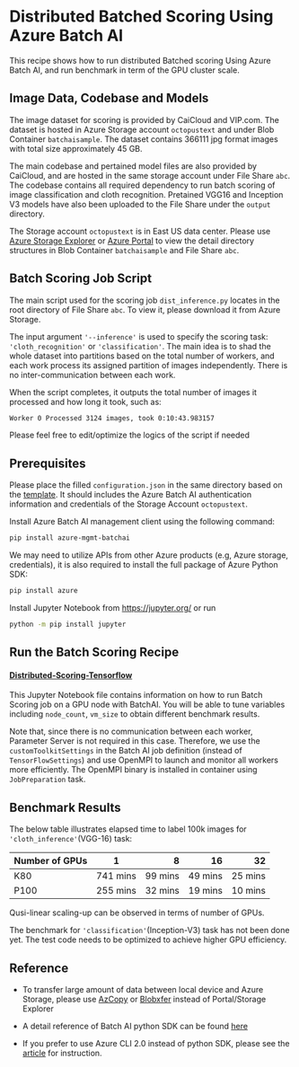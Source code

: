 Distributed Batched Scoring Using Azure Batch AI
========================

This recipe shows how to run distributed Batched scoring Using Azure Batch AI, and run benchmark in term of the GPU cluster scale. 

## Image Data, Codebase and Models

The image dataset for scoring is provided by CaiCloud and VIP.com. The dataset is hosted in Azure Storage account `octopustext` and under Blob Container `batchaisample`. The dataset contains 366111 jpg format images with total size approximately 45 GB. 

The main codebase and pertained model files are also provided by CaiCloud, and are hosted in the same storage account under File Share `abc`. The codebase contains all required dependency to run batch scoring of image classification and cloth recognition. Pretained VGG16 and Inception V3 models have also been uploaded to the File Share under the `output` directory.   

The Storage account `octopustext` is in East US data center. Please use [Azure Storage Explorer](https://azure.microsoft.com/en-us/features/storage-explorer/) or [Azure Portal](https://portal.azure.com/) to view the detail directory structures in Blob Container `batchaisample` and File Share `abc`.

## Batch Scoring Job Script

The main script used for the scoring job `dist_inference.py` locates in the root directory of File Share `abc`. To view it, please download it from Azure Storage. 

The input argument `'--inference'` is used to specify the scoring task: `'cloth_recognition'` or `'classification'`. The main idea is to shad the whole dataset into partitions based on the total number of workers, and each work process its assigned partition of images independently. There is no inter-communication between each work. 

When the script completes, it outputs the total number of images it processed and how long it took, such as:

 ```sh
 Worker 0 Processed 3124 images, took 0:10:43.983157
 ```

Please feel free to edit/optimize the logics of the script if needed

## Prerequisites

Please place the filled `configuration.json` in the same directory based on the [template](https://github.com/Azure/BatchAI/blob/master/recipes/configuration.json.template). It should includes the Azure Batch AI authentication information and credentials of the Storage Account `octopustext`.

Install Azure Batch AI management client using the following command:
 
 ```sh
 pip install azure-mgmt-batchai
 ```

We may need to utilize APIs from other Azure products (e.g, Azure storage, credentials), it is also required to install the full package of Azure Python SDK:

 ```sh
 pip install azure
 ```

Install Jupyter Notebook from https://jupyter.org/ or run

```sh
python -m pip install jupyter
```

## Run the Batch Scoring Recipe

#### [Distributed-Scoring-Tensorflow](./Distributed-Scoring-Tensorflow.ipynb)

This Jupyter Notebook file contains information on how to run Batch Scoring job on a GPU node with BatchAI. You will be able to tune variables including `node_count`, `vm_size` to obtain different benchmark results.

Note that, since there is no communication between each worker, Parameter Server is not required in this case. Therefore, we use the `customToolkitSettings` in the Batch AI job definition (instead of `TensorFlowSettings`) and use OpenMPI to launch and monitor all workers more efficiently. The OpenMPI binary is installed in container using `JobPreparation` task.

## Benchmark Results

The below table illustrates elapsed time to label 100k images for `'cloth_inference'`(VGG-16) task:

|  Number of GPUs |       1       |      8     |      16    |     32     |
| --------------- |:-------------:| ----------:| ----------:| ----------:|
| K80             |  741 mins     |   99 mins  |   49 mins  |  25 mins   |
| P100            |  255 mins     |   32 mins  |   19 mins  |  10 mins   |

Qusi-linear scaling-up can be observed in terms of number of GPUs. 

The benchmark for `'classification'`(Inception-V3) task has not been done yet. The test code needs to be optimized to achieve higher GPU efficiency.

## Reference

- To transfer large amount of data between local device and Azure Storage, please use [AzCopy](https://docs.microsoft.com/en-us/azure/storage/common/storage-use-azcopy) or [Blobxfer](https://github.com/Azure/blobxfer/blob/master/docs/10-cli-usage.md) instead of Portal/Storage Explorer

- A detail reference of Batch AI python SDK can be found [here](https://docs.microsoft.com/en-us/python/api/azure.mgmt.batchai?view=azure-python)

- If you prefer to use Azure CLI 2.0 instead of python SDK, please see the [article](https://github.com/Azure/BatchAI/blob/master/documentation/using-azure-cli-20.md) for instruction.

